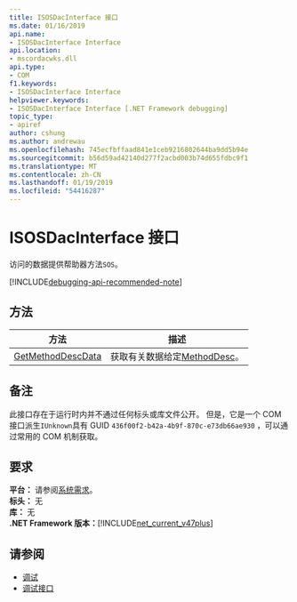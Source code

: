 ```yaml
---
title: ISOSDacInterface 接口
ms.date: 01/16/2019
api.name:
- ISOSDacInterface Interface
api.location:
- mscordacwks.dll
api.type:
- COM
f1.keywords:
- ISOSDacInterface Interface
helpviewer.keywords:
- ISOSDacInterface Interface [.NET Framework debugging]
topic_type:
- apiref
author: cshung
ms.author: andrewau
ms.openlocfilehash: 745ecfbffaad841e1ceb9216802644ba9dd5b94e
ms.sourcegitcommit: b56d59ad42140d277f2acbd003b74d655fdbc9f1
ms.translationtype: MT
ms.contentlocale: zh-CN
ms.lasthandoff: 01/19/2019
ms.locfileid: "54416287"
---
```

# <a name="isosdacinterface-interface"></a>ISOSDacInterface 接口

访问的数据提供帮助器方法`SOS`。

[!INCLUDE[debugging-api-recommended-note](../../../../includes/debugging-api-recommended-note.md)]

## <a name="methods"></a>方法

| 方法                                                                                                               | 描述                                                                                                                   |
| -------------------------------------------------------------------------------------------------------------------- | ----------------------------------------------------------------------------------------------------------------------------- |
| [GetMethodDescData](../../../../docs/framework/unmanaged-api/debugging/isosdacinterface-getmethoddescdata-method.md) | 获取有关数据给定[MethodDesc](../../../../docs/framework/unmanaged-api/common-data-types-unmanaged-api-reference.md)。 |

## <a name="remarks"></a>备注

此接口存在于运行时内并不通过任何标头或库文件公开。 但是，它是一个 COM 接口派生`IUnknown`具有 GUID `436f00f2-b42a-4b9f-870c-e73db66ae930` ，可以通过常用的 COM 机制获取。

## <a name="requirements"></a>要求

**平台：** 请参阅[系统需求](../../../../docs/framework/get-started/system-requirements.md)。  
**标头：** 无  
**库：** 无  
**.NET Framework 版本：**[!INCLUDE[net_current_v47plus](../../../../includes/net-current-v47plus.md)]

## <a name="see-also"></a>请参阅

- [调试](../../../../docs/framework/unmanaged-api/debugging/index.md)
- [调试接口](../../../../docs/framework/unmanaged-api/debugging/debugging-interfaces.md)

